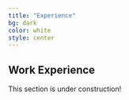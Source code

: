 ```yaml
---
title: "Experience"
bg: dark
color: white
style: center
---
```


## Work Experience

This section is under construction!
